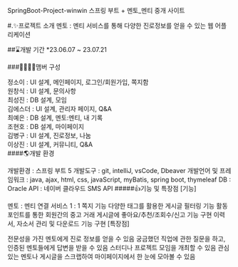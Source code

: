 SpringBoot-Project-winwin
스프링 부트 + 멘토_멘티 중개 사이트

#.✨프로젝트 소개 멘토 : 멘티 서비스를 통해 다양한 진로정보를 얻을 수 있는 웹 어플리케이션

##⌛개발 기간 *23.06.07 ~ 23.07.21

###👨‍👩‍👧‍👦맴버 구성

정소이 : UI 설계, 메인페이지, 로그인/회원가입, 쪽지함 </br>
원창식 : UI 설계, 문의사항 </br>
최성진 : DB 설계, 모임 </br>
김에스더 : UI 설계, 관리자 페이지, Q&A </br>
최예은 : DB 설계, 멘토:멘티, 내 기록 </br>
조현호 : DB 설계, 마이페이지 </br>
김병구 : UI 설계, 진로정보, 나눔 </br>
이상진 : UI 설계, 커뮤니티, Q&A </br>
####🌎개발 환경

개발환경 : 스프링 부트 5
개발도구 : git, intelliJ, vsCode, Dbeaver
개발언어 및 프레임워크 : java, ajax, html, css, javaScript, myBatis, spring boot, thymeleaf
DB : Oracle
API : 네이버 클라우드 SMS API
#####👍기능 및 특장점
[기능]

멘토 : 멘티 연결 서비스
1 : 1 쪽지 기능
다양한 태그를 활용한 게시글 필터링 기능
활동 포인트를 통한 회원간의 중고 거래
게시글에 좋아요/추천/조회수/신고 기능 구현
이력서, 자소서 관리 및 다운로드 기능 구현
[특장점]

전문성을 가진 멘토에게 진로 정보를 얻을 수 있음
궁금했던 직업에 관한 질문을 하고, 인증된 멘토들에게 답변을 받을 수 있음
스터디나 프로젝트 모임을 개최할 수 있음
관심있는 멘토나 게시글을 스크랩하여 마이페이지에서 한 눈에 모아볼 수 있음
